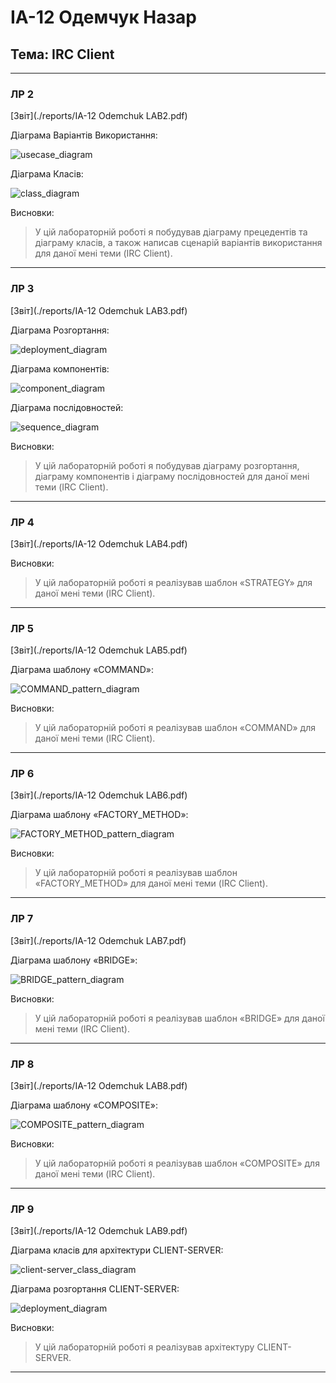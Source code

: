 # ІА-12 Одемчук Назар
## Тема: IRC Client

---
### ЛР 2
[Звіт](./reports/IA-12 Odemchuk LAB2.pdf)


Діаграма Варіантів Використання:

![usecase_diagram](http://www.plantuml.com/plantuml/proxy?cache=no&src=https://raw.githubusercontent.com/Igor-Sikorsky-IST-Hub/individual-project-razan-mp4/main/architecture/usecase_diagram.iuml?token=GHSAT0AAAAAACKJQKB3XHHIFEOLLNQTXZ6YZKT63UQ)


Діаграма Класів:

![class_diagram](http://www.plantuml.com/plantuml/proxy?cache=no&src=https://raw.githubusercontent.com/Igor-Sikorsky-IST-Hub/individual-project-razan-mp4/main/architecture/class_diagram.iuml?token=GHSAT0AAAAAACKJQKB32WDLQPV6NSUTNZ6UZK375XQ)


Висновки:
> У цій лабораторній роботі я побудував діаграму прецедентів та діаграму класів,
> а також написав сценарій варіантів використання для даної мені теми (IRC Client).
---
### ЛР 3
[Звіт](./reports/IA-12 Odemchuk LAB3.pdf)


Діаграма Розгортання:

![deployment_diagram](http://www.plantuml.com/plantuml/proxy?cache=no&src=https://raw.githubusercontent.com/Igor-Sikorsky-IST-Hub/individual-project-razan-mp4/main/architecture/deployment_diagram.iuml?token=GHSAT0AAAAAACKJQKB2UCJJUVIB6NRWY47CZKT64DQ)


Діаграма компонентів:

![component_diagram](http://www.plantuml.com/plantuml/proxy?cache=no&src=https://raw.githubusercontent.com/Igor-Sikorsky-IST-Hub/individual-project-razan-mp4/main/architecture/component_diagram.iuml?token=GHSAT0AAAAAACKJQKB2WZJ7RA3BIZ6KFPIEZKT65DQ)


Діаграма послідовностей:

![sequence_diagram](http://www.plantuml.com/plantuml/proxy?cache=no&src=https://raw.githubusercontent.com/Igor-Sikorsky-IST-Hub/individual-project-razan-mp4/main/architecture/sequence_diagram.iuml?token=GHSAT0AAAAAACKJQKB3BHFM2YF22BKQVPGQZKT64SA)


Висновки:
> У цій лабораторній роботі я побудував діаграму розгортання, діаграму компонентів 
> і діаграму послідовностей для даної мені теми (IRC Client).
---
### ЛР 4
[Звіт](./reports/IA-12 Odemchuk LAB4.pdf)

Висновки:
> У цій лабораторній роботі я реалізував шаблон «STRATEGY» 
>  для даної мені теми (IRC Client).
---
### ЛР 5
[Звіт](./reports/IA-12 Odemchuk LAB5.pdf)


Діаграма шаблону «COMMAND»:

![COMMAND_pattern_diagram](http://www.plantuml.com/plantuml/proxy?cache=no&src=https://raw.githubusercontent.com/Igor-Sikorsky-IST-Hub/individual-project-razan-mp4/main/architecture/COMMAND_pattern_diagram.iuml?token=GHSAT0AAAAAACKJQKB25ZNRKHIDXHRKBTPCZLLTLCA)


Висновки:
> У цій лабораторній роботі я реалізував шаблон «COMMAND» 
> для даної мені теми (IRC Client).
---
### ЛР 6
[Звіт](./reports/IA-12 Odemchuk LAB6.pdf)


Діаграма шаблону «FACTORY_METHOD»:

![FACTORY_METHOD_pattern_diagram](http://www.plantuml.com/plantuml/proxy?cache=no&src=https://raw.githubusercontent.com/Igor-Sikorsky-IST-Hub/individual-project-razan-mp4/main/architecture/FACTORY_METHOD_pattern_diagram.iuml?token=GHSAT0AAAAAACKJQKB2THPGTUF3G7D7YD3IZLOC6ZA)


Висновки:
> У цій лабораторній роботі я реалізував шаблон «FACTORY_METHOD» 
> для даної мені теми (IRC Client).
---
### ЛР 7
[Звіт](./reports/IA-12 Odemchuk LAB7.pdf)


Діаграма шаблону «BRIDGE»:

![BRIDGE_pattern_diagram](http://www.plantuml.com/plantuml/proxy?cache=no&src=https://raw.githubusercontent.com/Igor-Sikorsky-IST-Hub/individual-project-razan-mp4/lab-7/architecture/BRIDGE_pattern.iuml?token=GHSAT0AAAAAACKJQKB3OOEUSFDVXQZLT52CZLPTRIA)


Висновки:
> У цій лабораторній роботі я реалізував шаблон «BRIDGE» 
> для даної мені теми (IRC Client).
---
### ЛР 8
[Звіт](./reports/IA-12 Odemchuk LAB8.pdf)


Діаграма шаблону «COMPOSITE»:

![COMPOSITE_pattern_diagram](http://www.plantuml.com/plantuml/proxy?cache=no&src=https://raw.githubusercontent.com/Igor-Sikorsky-IST-Hub/individual-project-razan-mp4/main/architecture/COMPOSITE_pattern_diagram.iuml?token=GHSAT0AAAAAACKJQKB36HTEC6USXWWTLDOKZLPTPXA)


Висновки:
> У цій лабораторній роботі я реалізував шаблон «COMPOSITE» 
> для даної мені теми (IRC Client).
---
### ЛР 9
[Звіт](./reports/IA-12 Odemchuk LAB9.pdf)


Діаграма класів для архітектури CLIENT-SERVER:

![client-server_class_diagram](http://www.plantuml.com/plantuml/proxy?cache=no&src=https://raw.githubusercontent.com/Igor-Sikorsky-IST-Hub/individual-project-razan-mp4/main/architecture/client-server_class_diagram.iuml?token=GHSAT0AAAAAACKJQKB3QBLNQXQ3N2AZHV22ZLQK6ZA)


Діаграма розгортання CLIENT-SERVER:

![deployment_diagram](http://www.plantuml.com/plantuml/proxy?cache=no&src=https://github.com/Igor-Sikorsky-IST-Hub/individual-project-razan-mp4/blob/main/architecture/deployment_diagram.iuml)


Висновки:
> У цій лабораторній роботі я реалізував архітектуру CLIENT-SERVER.
---


